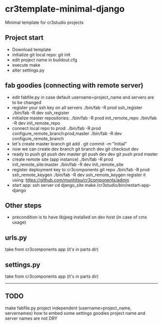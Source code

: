 cr3template-minimal-django
=======================================
Minimal template for cr3studio projects


Project start
-------------
- Download template
- initialize git local repo:
	git init
- edit project name in buildout.cfg
- execute make
- alter settings.py


fab goodies (connecting with remote server)
-------------------------------------------
- edit fabfile.py in case default username=project_name and servers are to be changed
- register your ssh key on all servers
	./bin/fab -R prod ssh_register
	./bin/fab -R dev ssh_register
- initialize master repositories:
	./bin/fab -R prod init_remote_repo
	./bin/fab -R dev init_remote_repo
- connect local repo to prod:
	./bin/fab -R prod configure_remote_branch:prod,master
	./bin/fab -R dev configure_remote_branch
- let's create master branch
	git add .
	git commit -m "Initial"
- now we can create dev branch
	git branch dev
	git checkout dev
- ready to push
	git push dev master
	git push dev dev
	git push prod master
- create remote site (app instance)
	./bin/fab -R prod init_remote_site:master
	./bin/fab -R dev init_remote_site
- register deployment key to cr3components git repo
	./bin/fab -R prod ssh_remote_keygen
	./bin/fab -R dev ssh_remote_keygen
register it using: https://github.com/munhitsu/cr3components/admin
- start app:
	ssh server
	cd django_site
	make
	/cr3studio/bin/restart-app-django


Other steps
-----------
- precondition is to have libjpeg installed on dev host (in case of cms usage)




urls.py
-------
take from cr3components app (it's in parts dir)

settings.py
-----------
take from cr3components app (it's in parts dir)


----
TODO
----
make fabfile.py project independent (username=project_name, servernames)
how to embed some settings goodies
project name and server names are not DRY
